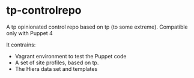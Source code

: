 # tp-controlrepo
A tp opinionated control repo based on tp (to some extreme).
Compatible only with Puppet 4

It contrains:

 - Vagrant environment to test the Puppet code
 - A set of site profiles, based on tp.
 - The Hiera data set and templates
 
